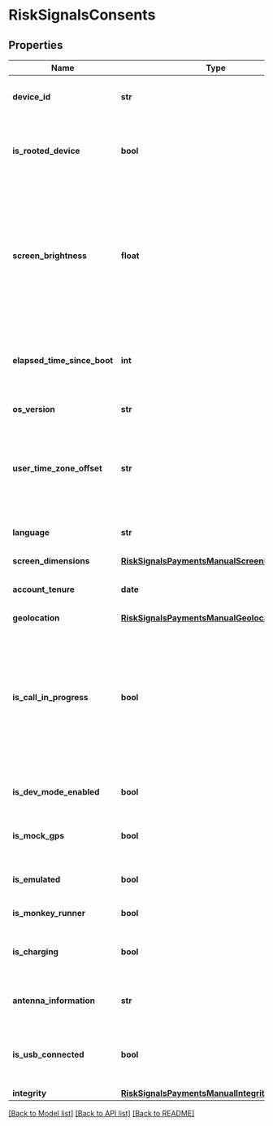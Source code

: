 # RiskSignalsConsents

## Properties
Name | Type | Description | Notes
------------ | ------------- | ------------- | -------------
**device_id** | **str** | ID único do dispositivo gerado pela plataforma. | 
**is_rooted_device** | **bool** | Indica se o dispositivo atualmente está com permissão de “root”. | 
**screen_brightness** | **float** | Indica o nível de brilho da tela do dispositivo.   Em dispositivos Android o valor é um inteiro, entre 0 e 255, inclusive;   Em dispositivos iOS o valor é um ponto flutuante entre 0.0 e 1.0.  | 
**elapsed_time_since_boot** | **int** | Indica por quanto tempo (em milissegundos) o dispositivo está ligado. | 
**os_version** | **str** | Versão do sistema operacional. | 
**user_time_zone_offset** | **str** | Indica a configuração de fuso horário do dispositivo do usuário, com o formato UTC offset: ±hh[:mm]  | 
**language** | **str** | Indica o idioma do dispositivo no formato ISO 639-1. | 
**screen_dimensions** | [**RiskSignalsPaymentsManualScreenDimensions**](RiskSignalsPaymentsManualScreenDimensions.md) |  | 
**account_tenure** | **date** | Data de cadastro do cliente na iniciadora. | 
**geolocation** | [**RiskSignalsPaymentsManualGeolocation**](RiskSignalsPaymentsManualGeolocation.md) |  | [optional] 
**is_call_in_progress** | **bool** | Indica chamada ativa no momento do vínculo.  [Restrição] Caso o sinal de risco esteja disponível (cliente permitiu que fosse coletado), o mesmo deverá ser enviado  | [optional] 
**is_dev_mode_enabled** | **bool** | Indica se o dispositivo está em modo de desenvolvedor. | [optional] 
**is_mock_gps** | **bool** | Indica se o dispositivo está usando um GPS falso. | [optional] 
**is_emulated** | **bool** | Indica se o dispositivo é emulado ou real. | [optional] 
**is_monkey_runner** | **bool** | Indica o uso do MonkeyRunner. | [optional] 
**is_charging** | **bool** | Indica se a bateria do dispositivo está sendo carregada. | [optional] 
**antenna_information** | **str** | Indica em qual antena o dispositivo está conectado. | [optional] 
**is_usb_connected** | **bool** | Indica se o dispositivo está conectado a outro dispositivo via USB. | [optional] 
**integrity** | [**RiskSignalsPaymentsManualIntegrity**](RiskSignalsPaymentsManualIntegrity.md) |  | [optional] 

[[Back to Model list]](../README.md#documentation-for-models) [[Back to API list]](../README.md#documentation-for-api-endpoints) [[Back to README]](../README.md)

